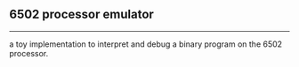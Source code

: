 ## 6502 processor emulator
---
a toy implementation to interpret and debug a binary program on the 6502 processor.
